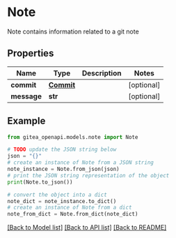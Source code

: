# Note

Note contains information related to a git note

## Properties

Name | Type | Description | Notes
------------ | ------------- | ------------- | -------------
**commit** | [**Commit**](Commit.md) |  | [optional] 
**message** | **str** |  | [optional] 

## Example

```python
from gitea_openapi.models.note import Note

# TODO update the JSON string below
json = "{}"
# create an instance of Note from a JSON string
note_instance = Note.from_json(json)
# print the JSON string representation of the object
print(Note.to_json())

# convert the object into a dict
note_dict = note_instance.to_dict()
# create an instance of Note from a dict
note_from_dict = Note.from_dict(note_dict)
```
[[Back to Model list]](../README.md#documentation-for-models) [[Back to API list]](../README.md#documentation-for-api-endpoints) [[Back to README]](../README.md)


